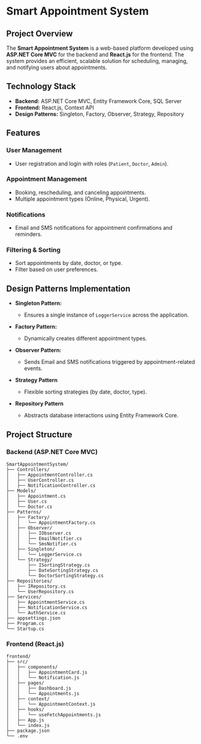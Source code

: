 # Smart Appointment System

## Project Overview

The **Smart Appointment System** is a web-based platform developed using **ASP.NET Core MVC** for the backend and **React.js** for the frontend. The system provides an efficient, scalable solution for scheduling, managing, and notifying users about appointments.

## Technology Stack

- **Backend:** ASP.NET Core MVC, Entity Framework Core, SQL Server
- **Frontend:** React.js, Context API
- **Design Patterns:** Singleton, Factory, Observer, Strategy, Repository

## Features

### User Management

- User registration and login with roles (`Patient`, `Doctor`, `Admin`).

### Appointment Management

- Booking, rescheduling, and canceling appointments.
- Multiple appointment types (Online, Physical, Urgent).

### Notifications

- Email and SMS notifications for appointment confirmations and reminders.

### Filtering & Sorting

- Sort appointments by date, doctor, or type.
- Filter based on user preferences.

## Design Patterns Implementation

- **Singleton Pattern:**

  - Ensures a single instance of `LoggerService` across the application.

- **Factory Pattern:**

  - Dynamically creates different appointment types.

- **Observer Pattern:**

  - Sends Email and SMS notifications triggered by appointment-related events.

- **Strategy Pattern**

  - Flexible sorting strategies (by date, doctor, type).

- **Repository Pattern**

  - Abstracts database interactions using Entity Framework Core.

## Project Structure

### Backend (ASP.NET Core MVC)

```
SmartAppointmentSystem/
├── Controllers/
│   ├── AppointmentController.cs
│   ├── UserController.cs
│   ├── NotificationController.cs
├── Models/
│   ├── Appointment.cs
│   ├── User.cs
│   └── Doctor.cs
├── Patterns/
│   ├── Factory/
│   │   └── AppointmentFactory.cs
│   ├── Observer/
│   │   ├── IObserver.cs
│   │   ├── EmailNotifier.cs
│   │   └── SmsNotifier.cs
│   ├── Singleton/
│   │   └── LoggerService.cs
│   └── Strategy/
│       ├── ISortingStrategy.cs
│       ├── DateSortingStrategy.cs
│       └── DoctorSortingStrategy.cs
├── Repositories/
│   ├── IRepository.cs
│   └── UserRepository.cs
├── Services/
│   ├── AppointmentService.cs
│   ├── NotificationService.cs
│   └── AuthService.cs
├── appsettings.json
├── Program.cs
└── Startup.cs
```

### Frontend (React.js)

```
frontend/
├── src/
│   ├── components/
│   │   ├── AppointmentCard.js
│   │   └── Notification.js
│   ├── pages/
│   │   ├── Dashboard.js
│   │   └── Appointments.js
│   ├── context/
│   │   └── AppointmentContext.js
│   ├── hooks/
│   │   └── useFetchAppointments.js
│   ├── App.js
│   └── index.js
├── package.json
└── .env
```
